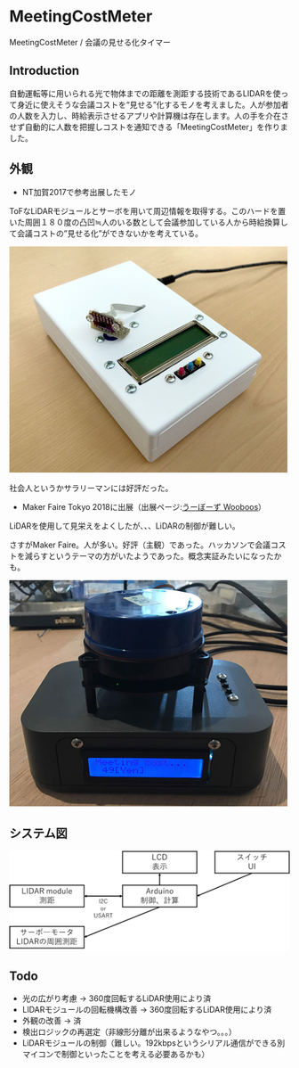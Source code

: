 # MeetingCostMeter
MeetingCostMeter / 会議の見せる化タイマー

## Introduction

自動運転等に用いられる光で物体までの距離を測距する技術であるLIDARを使って身近に使えそうな会議コストを“見せる”化するモノを考えました。人が参加者の人数を入力し、時給表示させるアプリや計算機は存在します。人の手を介在させず自動的に人数を把握しコストを通知できる「MeetingCostMeter」を作りました。

## 外観

* NT加賀2017で参考出展したモノ

ToFなLiDARモジュールとサーボを用いて周辺情報を取得する。このハードを置いた周囲１８０度の凸凹≒人のいる数として会議参加している人から時給換算して会議コストの”見せる化”ができないかを考えている。

![meetingcostmeter_proto](https://github.com/tomitomi3/MeetingCostMeter/blob/master/pic/meetingcostmeter_ntkaga2017.jpg)

社会人というかサラリーマンには好評だった。

* Maker Faire Tokyo 2018に出展（出展ページ:[うーぼーず Wooboos](https://makezine.jp/event/makers2018/m0431/)）

LiDARを使用して見栄えをよくしたが、、、LiDARの制御が難しい。

さすがMaker Faire。人が多い。好評（主観）であった。ハッカソンで会議コストを減らすというテーマの方がいたようであった。概念実証みたいになったかも。

![meetingcostmeter_proto](https://github.com/tomitomi3/MeetingCostMeter/blob/master/pic/meetingcostmeter_mftokyo2018.jpg)

## システム図

![systemdiagram](https://github.com/tomitomi3/MeetingCostMeter/blob/master/pic/meetingcostmeter_ntkaga2017_block.jpg.png)

## Todo

* 光の広がり考慮 → 360度回転するLiDAR使用により済
* LIDARモジュールの回転機構改善 → 360度回転するLiDAR使用により済
* 外観の改善 → 済
* 検出ロジックの再選定（非線形分離が出来るようなやつ。。。）
* LiDARモジュールの制御（難しい。192kbpsというシリアル通信ができる別マイコンで制御といったことを考える必要あるかも）
